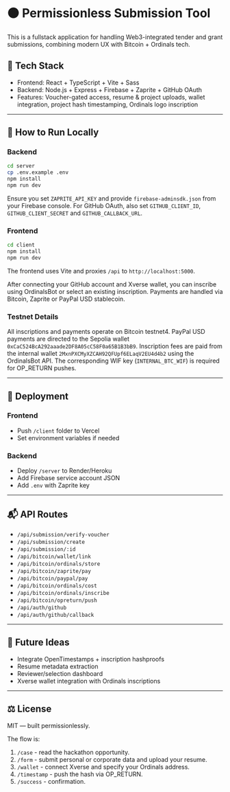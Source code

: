 # 🟠 Permissionless Submission Tool

This is a fullstack application for handling Web3-integrated tender and grant submissions, combining modern UX with Bitcoin + Ordinals tech.

## 🔧 Tech Stack

- Frontend: React + TypeScript + Vite + Sass
- Backend: Node.js + Express + Firebase + Zaprite + GitHub OAuth
- Features: Voucher-gated access, resume & project uploads, wallet integration, project hash timestamping, Ordinals logo inscription

---

## 🚀 How to Run Locally

### Backend
```bash
cd server
cp .env.example .env
npm install
npm run dev
```

Ensure you set `ZAPRITE_API_KEY` and provide `firebase-adminsdk.json` from your Firebase console.
For GitHub OAuth, also set `GITHUB_CLIENT_ID`, `GITHUB_CLIENT_SECRET` and `GITHUB_CALLBACK_URL`.

### Frontend
```bash
cd client
npm install
npm run dev
```

The frontend uses Vite and proxies `/api` to `http://localhost:5000`.

After connecting your GitHub account and Xverse wallet, you can inscribe using
OrdinalsBot or select an existing inscription. Payments are handled via Bitcoin,
Zaprite or PayPal USD stablecoin.

### Testnet Details

All inscriptions and payments operate on Bitcoin testnet4. PayPal USD payments
are directed to the Sepolia wallet `0xCaC524BcA292aaade2DF8A05cC58F0a65B1B3bB9`.
Inscription fees are paid from the internal wallet
`2MxnPXCMyXZCAH92QFUpf6ELaqV2EU4d4b2` using the OrdinalsBot API. The
corresponding WIF key (`INTERNAL_BTC_WIF`) is required for OP_RETURN pushes.

---

## 🔐 Deployment

### Frontend
- Push `/client` folder to Vercel
- Set environment variables if needed

### Backend
- Deploy `/server` to Render/Heroku
- Add Firebase service account JSON
- Add `.env` with Zaprite key

---

## 📬 API Routes

- `/api/submission/verify-voucher`
- `/api/submission/create`
- `/api/submission/:id`
- `/api/bitcoin/wallet/link`
- `/api/bitcoin/ordinals/store`
- `/api/bitcoin/zaprite/pay`
- `/api/bitcoin/paypal/pay`
- `/api/bitcoin/ordinals/cost`
- `/api/bitcoin/ordinals/inscribe`
- `/api/bitcoin/opreturn/push`
- `/api/auth/github`
- `/api/auth/github/callback`

---

## 🧠 Future Ideas

- Integrate OpenTimestamps + inscription hashproofs
- Resume metadata extraction
- Reviewer/selection dashboard
- Xverse wallet integration with Ordinals inscriptions

---

## ⚖️ License
MIT — built permissionlessly.

The flow is:
1. `/case` - read the hackathon opportunity.
2. `/form` - submit personal or corporate data and upload your resume.
3. `/wallet` - connect Xverse and specify your Ordinals address.
4. `/timestamp` - push the hash via OP_RETURN.
5. `/success` - confirmation.
